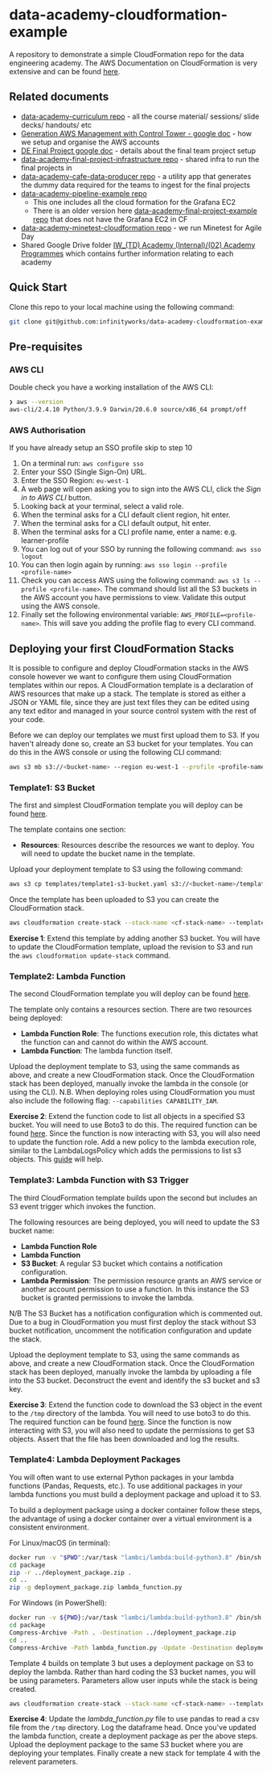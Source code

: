# data-academy-cloudformation-example

A repository to demonstrate a simple CloudFormation repo for the data engineering academy. The AWS Documentation on CloudFormation is very extensive and can be found [here](https://docs.aws.amazon.com/AWSCloudFormation/latest/UserGuide/Welcome.html).

## Related documents

- [data-academy-curriculum repo](https://github.com/infinityworks/data-academy-curriculum) - all the course material/ sessions/ slide decks/ handouts/ etc
- [Generation AWS Management with Control Tower - google doc](https://docs.google.com/document/d/10xv8hl_bPzx8r6rQPt6p9NLYt_9zNHkk1ixdVhKyDXY/edit#heading=h.vxoa2rmlwyzp) - how we setup and organise the AWS accounts
- [DE Final Project google doc](https://docs.google.com/document/d/1GQ6avVo6iwYYs3LC7qPPmIIszPKaMyenuO8VvMjk2yM/edit#) - details about the final team project setup
- [data-academy-final-project-infrastructure repo](https://github.com/infinityworks/data-academy-final-project-infrastructure) - shared infra to run the final projects in
- [data-academy-cafe-data-producer repo](https://github.com/infinityworks/data-academy-cafe-data-producer) - a utility app that generates the dummy data required for the teams to ingest for the final projects
- [data-academy-pipeline-example repo](https://github.com/infinityworks/data-academy-pipeline-example)
    - This one includes all the cloud formation for the Grafana EC2
    - There is an older version here [data-academy-final-project-example repo](https://github.com/infinityworks/data-academy-final-project-example) that does not have the Grafana EC2 in CF
- [data-academy-minetest-cloudformation repo](https://github.com/infinityworks/data-academy-minetest-cloudformation) - we run Minetest for Agile Day
- Shared Google Drive folder [IW_(TD) Academy (Internal)/(02) Academy Programmes](https://drive.google.com/drive/u/0/folders/1fuDu33h6w7a6xFhRZvEIQ8zAsf7bHV1X) which contains further information relating to each academy

## Quick Start

Clone this repo to your local machine using the following command:

```sh
git clone git@github.com:infinityworks/data-academy-cloudformation-example.git
```

## Pre-requisites

### AWS CLI

Double check you have a working installation of the AWS CLI:

```sh
❯ aws --version
aws-cli/2.4.10 Python/3.9.9 Darwin/20.6.0 source/x86_64 prompt/off
```

### AWS Authorisation

If you have already setup an SSO profile skip to step 10

1. On a terminal run: `aws configure sso`
2. Enter your SSO (Single Sign-On) URL.
3. Enter the SSO Region: `eu-west-1`
4. A web page will open asking you to sign into the AWS CLI, click the *Sign in to AWS CLI* button.
5. Looking back at your terminal, select a valid role.
6. When the terminal asks for a CLI default client region, hit enter.
7. When the terminal asks for a CLI default output, hit enter.
8. When the terminal asks for a CLI profile name, enter a name: e.g. learner-profile
9. You can log out of your SSO by running the following command: `aws sso logout`
10. You can then login again by running: `aws sso login --profile <profile-name>`
11. Check you can access AWS using the following command: `aws s3 ls --profile <profile-name>`. The command should list all the S3 buckets in the AWS account you have permissions to view. Validate this output using the AWS console.
12. Finally set the following environmental variable: `AWS_PROFILE=<profile-name>`. This will save you adding the profile flag to every CLI command.

## Deploying your first CloudFormation Stacks

It is possible to configure and deploy CloudFormation stacks in the AWS console however we want to configure them using CloudFormation templates within our repos. A CloudFormation template is a declaration of AWS resources that make up a stack. The template is stored as either a JSON or YAML file, since they are just text files they can be edited using any text editor and managed in your source control system with the rest of your code.

Before we can deploy our templates we must first upload them to S3. If you haven't already done so, create an S3 bucket for your templates. You can do this in the AWS console or using the following CLI command:

```sh
aws s3 mb s3://<bucket-name> --region eu-west-1 --profile <profile-name>
```

### Template1: S3 Bucket

The first and simplest CloudFormation template you will deploy can be found [here](templates/template1-s3-bucket.yaml).

The template contains one section:

- **Resources**: Resources describe the resources we want to deploy. You will need to update the bucket name in the template.

Upload your deployment template to S3 using the following command:

```sh
aws s3 cp templates/template1-s3-bucket.yaml s3://<bucket-name>/templates/template1-s3-bucket.yaml
```

Once the template has been uploaded to S3 you can create the CloudFormation stack.

```sh
aws cloudformation create-stack --stack-name <cf-stack-name> --template-url https://<bucket-name>.s3.eu-west-1.amazonaws.com/templates/template1-s3-bucket.yaml --region eu-west-1
```

**Exercise 1**: Extend this template by adding another S3 bucket. You will have to update the CloudFormation template, upload the revision to S3 and run the `aws cloudformation update-stack` command.

### Template2: Lambda Function

The second CloudFormation template you will deploy can be found [here](templates/template2-lambda.yaml).

The template only contains a resources section. There are two resources being deployed:

- **Lambda Function Role**: The functions execution role, this dictates what the function can and cannot do within the AWS account.
- **Lambda Function**: The lambda function itself.

Upload the deployment template to S3, using the same commands as above, and create a new CloudFormation stack. Once the CloudFormation stack has been deployed, manually invoke the lambda in the console (or using the CLI). N.B. When deploying roles using CloudFormation you must also include the following flag: `--capabilities CAPABILITY_IAM`.

**Exercise 2**: Extend the function code to list all objects in a specified S3 bucket. You will need to use Boto3 to do this. The required function can be found [here](https://boto3.amazonaws.com/v1/documentation/api/latest/reference/services/s3.html#S3.Client.list_objects). Since the function is now interacting with S3, you will also need to update the function role. Add a new policy to the lambda execution role, similar to the LambdaLogsPolicy which adds the permissions to list s3 objects. This [guide](https://aws.amazon.com/premiumsupport/knowledge-center/lambda-execution-role-s3-bucket/) will help.

### Template3: Lambda Function with S3 Trigger

The third CloudFormation template builds upon the second but includes an S3 event trigger which invokes the function.

The following resources are being deployed, you will need to update the S3 bucket name:

- **Lambda Function Role**
- **Lambda Function**
- **S3 Bucket**: A regular S3 bucket which contains a notification configuration.
- **Lambda Permission**: The permission resource grants an AWS service or another account permission to use a function. In this instance the S3 bucket is granted permissions to invoke the lambda.

N/B The S3 Bucket has a notification configuration which is commented out. Due to a bug in CloudFormation you must first deploy the stack without S3 bucket notification, uncomment the notification configuration and update the stack.

Upload the deployment template to S3, using the same commands as above, and create a new CloudFormation stack. Once the CloudFormation stack has been deployed, manually invoke the lambda by uploading a file into the S3 bucket. Deconstruct the event and identify the s3 bucket and s3 key.

**Exercise 3**: Extend the function code to download the S3 object in the event to the `/tmp` directory of the lambda. You will need to use boto3 to do this. The required function can be found [here](https://boto3.amazonaws.com/v1/documentation/api/latest/reference/services/s3.html#S3.Client.download_file). Since the function is now interacting with S3, you will also need to update the permissions to get S3 objects. Assert that the file has been downloaded and log the results.

### Template4: Lambda Deployment Packages

You will often want to use external Python packages in your lambda functions (Pandas, Requests, etc.). To use additional packages in your lambda functions you must build a deployment package and upload it to S3.

To build a deployment package using a docker container follow these steps, the advantage of using a docker container over a virtual environment is a consistent environment.

For Linux/macOS (in terminal):

```sh
docker run -v "$PWD":/var/task "lambci/lambda:build-python3.8" /bin/sh -c "pip install -r requirements.txt -t package/; exit"
cd package
zip -r ../deployment_package.zip .
cd ..
zip -g deployment_package.zip lambda_function.py
```

For Windows (in PowerShell):

```sh
docker run -v ${PWD}:/var/task "lambci/lambda:build-python3.8" /bin/sh -c "pip install -r requirements.txt -t package/; exit"
cd package
Compress-Archive -Path . -Destination ../deployment_package.zip
cd ..
Compress-Archive -Path lambda_function.py -Update -Destination deployment_package.zip
```

Template 4 builds on template 3 but uses a deployment package on S3 to deploy the lambda. Rather than hard coding the S3 bucket names, you will be using parameters. Parameters allow user inputs while the stack is being created.

```sh
aws cloudformation create-stack --stack-name <cf-stack-name> --template-url https://<bucket-name>.s3.eu-west-1.amazonaws.com/templates/template4-lambda-s3.yaml --region eu-west-1 --parameters ParameterKey=DeploymentBucket,ParameterValue=<BUCKET> ParameterKey=DeploymentPackageKey,ParameterValue=<KEY> ParameterKey=BucketName,ParameterValue=<BUCKET> --capabilities CAPABILITY_IAM
```

**Exercise 4**: Update the *lambda_function.py* file to use pandas to read a csv file from the `/tmp` directory. Log the dataframe head. Once you've updated the lambda function, create a deployment package as per the above steps. Upload the deployment package to the same S3 bucket where you are deploying your templates. Finally create a new stack for template 4 with the relevent parameters.

